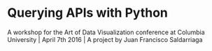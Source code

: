 # Querying APIs with Python
A workshop for the Art of Data Visualization conference at Columbia University | April 7th 2016 | A project by Juan Francisco Saldarriaga